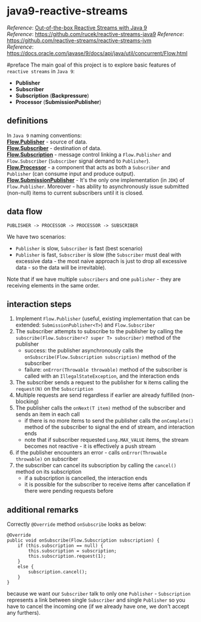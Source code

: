 # java9-reactive-streams
_Reference_: [Out-of-the-box Reactive Streams with Java 9](https://www.youtube.com/watch?v=COgktgJmP_k)  
_Reference_: https://github.com/rucek/reactive-streams-java9
_Reference_: https://github.com/reactive-streams/reactive-streams-jvm  
_Reference_: https://docs.oracle.com/javase/9/docs/api/java/util/concurrent/Flow.html

#preface
The main goal of this project is to explore basic features of 
`reactive streams` in `Java 9`:
* **Publisher**
* **Subscriber**
* **Subscription** (**Backpressure**)
* **Processor** (**SubmissionPublisher**)

## definitions
In `Java 9` naming conventions:  
**[Flow.Publisher](https://docs.oracle.com/javase/9/docs/api/java/util/concurrent/Flow.Publisher.html)** - 
source of data.  
**[Flow.Subscriber](https://docs.oracle.com/javase/9/docs/api/java/util/concurrent/Flow.Subscriber.html)** - 
destination of data.  
**[Flow.Subscription](https://docs.oracle.com/javase/9/docs/api/java/util/concurrent/Flow.Subscription.html)** - 
message control linking a `Flow.Publisher` and `Flow.Subscriber` 
(`Subscriber` signal demand to `Publisher`).  
**[Flow.Processor](https://docs.oracle.com/javase/9/docs/api/java/util/concurrent/Flow.Processor.html)** - 
a component that acts as both a `Subscriber` and `Publisher` (can 
consume input and produce output).  
**[Flow.SubmissionPublisher](https://docs.oracle.com/javase/9/docs/api/java/util/concurrent/SubmissionPublisher.html)** - 
It's the only  one implementation (in `JDK`) of `Flow.Publisher`. 
Moreover - has ability to asynchronously issue submitted (non-null) 
items to current subscribers until it is closed.

## data flow
```
PUBLISHER -> PROCESSOR -> PROCESSOR -> SUBSCRIBER
```
We have two scenarios:  
* `Publisher` is slow, `Subscriber` is fast (best scenario)
* `Publisher` is fast, `Subscriber` is slow (the `Subscriber` must deal 
with excessive data - the most naive approach is just to drop all 
excessive data - so the data will be irrevitable).

Note that if we have multiple `subscribers` and one `publisher` - they 
are receiving elements in the same order.

## interaction steps
1. Implement `Flow.Publisher` (useful, existing implementation that can be extended: `SubmissionPublisher<T>`) 
and `Flow.Subscriber`
1. The subscriber attempts to subscribe to the publisher by calling the 
`subscribe(Flow.Subscriber<? super T> subscriber)`
method of the publisher
    * success: the publisher asynchronously calls the `onSubscribe(Flow.Subscription subscription)` 
    method of the subscriber
    * failure: `onError(Throwable throwable)` method of the subscriber is called 
    with an `IllegalStateException`, and the interaction ends
1. The subscriber sends a request to the publisher for `N` items calling the `request(N)` 
on the `Subscription`
1. Multiple requests are send regardless if earlier are already fulfilled (non-blocking)
1. The publisher calls the `onNext(T item)` method of the subscriber and sends an item in each call
    * if there is no more items to send the publisher calls the `onComplete()` method of the subscriber to signal
the end of stream, and interaction ends
    * note that if subscriber requested `Long.MAX_VALUE` items, the stream becomes not reactive - it is
    effectively a push stream
1. if the publisher encounters an error - calls `onError(Throwable throwable)` on subscriber
1. the subscriber can cancel its subscription by calling the `cancel()` method on its subscription
    * if a subscription is cancelled, the interaction ends 
    * it is possible for the subscriber to receive items after
    cancellation if there were pending requests before

## additional remarks
Correctly `@Override` method `onSubscribe` looks as below:
```
@Override
public void onSubscribe(Flow.Subscription subscription) {
    if (this.subscription == null) {
        this.subscription = subscription;
        this.subscription.request(1);
    }
    else {
        subscription.cancel();
    }
}
```
because we want our `Subscriber` talk to only one `Publisher` - 
`Subscription` represents a link between single `Subscriber` and single 
`Publisher` so you have to cancel the incoming one (if we already have 
one, we don't accept any furthers).
